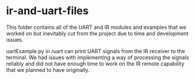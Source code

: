 # ir-and-uart-files
This folder contains all of the UART and IR modules and examples that we worked on
but inevitably cut from the project due to time and development issues. 

uartExample.py in /uart can print UART signals from the IR receiver to the terminal.
We had issues with implementing a way of processing the signals reliably and did not have enough
time to work on the IR remote capability that we planned to have originally.